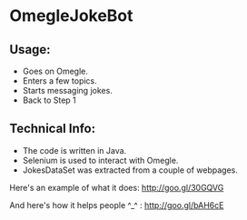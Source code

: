 OmegleJokeBot
=============

Usage:
------
* Goes on Omegle.
* Enters a few topics.
* Starts messaging jokes.
* Back to Step 1

Technical Info:
---------------
* The code is written in Java.
* Selenium is used to interact with Omegle.
* JokesDataSet was extracted from a couple of webpages.

Here's an example of what it does: http://goo.gl/30GQVG

And here's how it helps people ^_^ : http://goo.gl/bAH6cE
